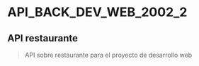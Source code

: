 # API_BACK_DEV_WEB_2002_2
## API restaurante
> API sobre restaurante para el proyecto de desarrollo web

